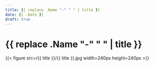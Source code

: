 ```yaml
---
title: {{ replace .Name "-" " " | title }} 
date: {{ .Date }}
draft: true
---
```


# {{ replace .Name "-" " " | title }}

{{< figure src=/{{ title }}/{{ title }}.jpg width=240px height=240px >}}
